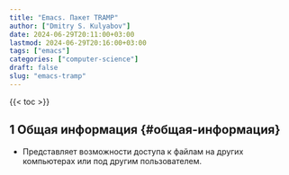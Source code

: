 ```yaml
---
title: "Emacs. Пакет TRAMP"
author: ["Dmitry S. Kulyabov"]
date: 2024-06-29T20:11:00+03:00
lastmod: 2024-06-29T20:16:00+03:00
tags: ["emacs"]
categories: ["computer-science"]
draft: false
slug: "emacs-tramp"
---
```


<!--more-->

{{< toc >}}


## <span class="section-num">1</span> Общая информация {#общая-информация}

-   Представляет возможности доступа к файлам на других компьютерах или под другим пользователем.
